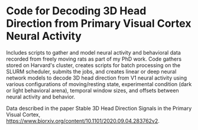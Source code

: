 # Code for Decoding 3D Head Direction from Primary Visual Cortex Neural Activity
Includes scripts to gather and model neural activity and behavioral data recorded from freely moving rats as part of my PhD work. Code gathers stored on Harvard's cluster, creates scripts for batch processing on the SLURM scheduler, submits the jobs, and creates linear or deep neural network models to decode 3D head direction from V1 neural activity using various configurations of moving/resting state, experimental condition (dark or light behavioral arena), temporal window sizes, and offsets between neural activity and behavior.

Data described in the paper Stable 3D Head Direction Signals in the Primary Visual Cortex, https://www.biorxiv.org/content/10.1101/2020.09.04.283762v2. 
